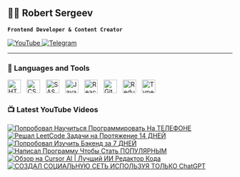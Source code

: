 ## 👨‍💻 Robert Sergeev

**`Frontend Developer & Content Creator`**

<p align="left">
  <a href="https://www.youtube.com/@robertsergeev">
    <img alt="YouTube" title="Subscribe to my YouTube channel" src="https://custom-icon-badges.demolab.com/badge/YouTube-red.svg?logo=video&logoColor=white&style=flat-square"/>
  </a>

  <a  href="https://t.me/berloga_programmistov">
    <img alt="Telegram" title="Telegram Channel" src="https://custom-icon-badges.demolab.com/badge/Telegram-blue.svg?logo=telegram1232&logoColor=white&style=flat-square"/>
  </a> 
</p>

---

### 🧰 Languages and Tools

<img align="left" alt="HTML" width="30px" style="padding-right:10px;" src="https://cdn.jsdelivr.net/gh/devicons/devicon/icons/html5/html5-plain.svg" />
<img align="left" alt="CSS" width="30px" style="padding-right:10px;" src="https://cdn.jsdelivr.net/gh/devicons/devicon/icons/css3/css3-plain.svg" />
<img align="left" alt="SASS" width="30px" style="padding-right:10px;" src="https://cdn.jsdelivr.net/gh/devicons/devicon/icons/sass/sass-original.svg" />
<img align="left" alt="JavaScript" width="30px" style="padding-right:10px;" src="https://cdn.jsdelivr.net/gh/devicons/devicon/icons/javascript/javascript-plain.svg" />
<img align="left" alt="React" width="30px" style="padding-right:10px;" src="https://cdn.jsdelivr.net/gh/devicons/devicon/icons/react/react-original.svg" />
<img align="left" alt="Git" width="30px" style="padding-right:10px;" src="https://cdn.jsdelivr.net/gh/devicons/devicon/icons/git/git-original.svg" />
<img align="left" alt="Redux" width="30px" style="padding-right:10px;" src="https://cdn.jsdelivr.net/gh/devicons/devicon/icons/redux/redux-original.svg" />
<img align="left" alt="Typescript" width="30px" style="padding-right:10px;" src="https://cdn.jsdelivr.net/gh/devicons/devicon/icons/typescript/typescript-original.svg" />
<br />

#

### 📺 Latest YouTube Videos

<!-- BEGIN YOUTUBE-CARDS -->
[![Попробовал Научиться Программировать На ТЕЛЕФОНЕ](https://ytcards.demolab.com/?id=dtYET9CPl5Y&title=%D0%9F%D0%BE%D0%BF%D1%80%D0%BE%D0%B1%D0%BE%D0%B2%D0%B0%D0%BB+%D0%9D%D0%B0%D1%83%D1%87%D0%B8%D1%82%D1%8C%D1%81%D1%8F+%D0%9F%D1%80%D0%BE%D0%B3%D1%80%D0%B0%D0%BC%D0%BC%D0%B8%D1%80%D0%BE%D0%B2%D0%B0%D1%82%D1%8C+%D0%9D%D0%B0+%D0%A2%D0%95%D0%9B%D0%95%D0%A4%D0%9E%D0%9D%D0%95&lang=en&timestamp=1743429611&background_color=%230d1117&title_color=%23ffffff&stats_color=%23dedede&max_title_lines=1&width=250&border_radius=5 "Попробовал Научиться Программировать На ТЕЛЕФОНЕ")](https://www.youtube.com/watch?v=dtYET9CPl5Y)
[![Решал LeetCode Задачи на Протяжение 14 ДНЕЙ](https://ytcards.demolab.com/?id=gIUuch4NlCM&title=%D0%A0%D0%B5%D1%88%D0%B0%D0%BB+LeetCode+%D0%97%D0%B0%D0%B4%D0%B0%D1%87%D0%B8+%D0%BD%D0%B0+%D0%9F%D1%80%D0%BE%D1%82%D1%8F%D0%B6%D0%B5%D0%BD%D0%B8%D0%B5+14+%D0%94%D0%9D%D0%95%D0%99&lang=en&timestamp=1740321087&background_color=%230d1117&title_color=%23ffffff&stats_color=%23dedede&max_title_lines=1&width=250&border_radius=5 "Решал LeetCode Задачи на Протяжение 14 ДНЕЙ")](https://www.youtube.com/watch?v=gIUuch4NlCM)
[![Попробовал Изучить Бэкенд за 7 ДНЕЙ](https://ytcards.demolab.com/?id=mLvhD1HYM6w&title=%D0%9F%D0%BE%D0%BF%D1%80%D0%BE%D0%B1%D0%BE%D0%B2%D0%B0%D0%BB+%D0%98%D0%B7%D1%83%D1%87%D0%B8%D1%82%D1%8C+%D0%91%D1%8D%D0%BA%D0%B5%D0%BD%D0%B4+%D0%B7%D0%B0+7+%D0%94%D0%9D%D0%95%D0%99&lang=en&timestamp=1737639427&background_color=%230d1117&title_color=%23ffffff&stats_color=%23dedede&max_title_lines=1&width=250&border_radius=5 "Попробовал Изучить Бэкенд за 7 ДНЕЙ")](https://www.youtube.com/watch?v=mLvhD1HYM6w)
[![Написал Программу Чтобы Стать ПОПУЛЯРНЫМ](https://ytcards.demolab.com/?id=I9wD1rHGhfo&title=%D0%9D%D0%B0%D0%BF%D0%B8%D1%81%D0%B0%D0%BB+%D0%9F%D1%80%D0%BE%D0%B3%D1%80%D0%B0%D0%BC%D0%BC%D1%83+%D0%A7%D1%82%D0%BE%D0%B1%D1%8B+%D0%A1%D1%82%D0%B0%D1%82%D1%8C+%D0%9F%D0%9E%D0%9F%D0%A3%D0%9B%D0%AF%D0%A0%D0%9D%D0%AB%D0%9C&lang=en&timestamp=1735557425&background_color=%230d1117&title_color=%23ffffff&stats_color=%23dedede&max_title_lines=1&width=250&border_radius=5 "Написал Программу Чтобы Стать ПОПУЛЯРНЫМ")](https://www.youtube.com/watch?v=I9wD1rHGhfo)
[![Обзор на Cursor AI | Лучший ИИ Редактор Кода](https://ytcards.demolab.com/?id=23in9xpt-FE&title=%D0%9E%D0%B1%D0%B7%D0%BE%D1%80+%D0%BD%D0%B0+Cursor+AI+%7C+%D0%9B%D1%83%D1%87%D1%88%D0%B8%D0%B9+%D0%98%D0%98+%D0%A0%D0%B5%D0%B4%D0%B0%D0%BA%D1%82%D0%BE%D1%80+%D0%9A%D0%BE%D0%B4%D0%B0&lang=en&timestamp=1733835602&background_color=%230d1117&title_color=%23ffffff&stats_color=%23dedede&max_title_lines=1&width=250&border_radius=5 "Обзор на Cursor AI | Лучший ИИ Редактор Кода")](https://www.youtube.com/watch?v=23in9xpt-FE)
[![СОЗДАЛ СОЦИАЛЬНУЮ СЕТЬ ИСПОЛЬЗУЯ ТОЛЬКО ChatGPT](https://ytcards.demolab.com/?id=q_LjKQLmzcQ&title=%D0%A1%D0%9E%D0%97%D0%94%D0%90%D0%9B+%D0%A1%D0%9E%D0%A6%D0%98%D0%90%D0%9B%D0%AC%D0%9D%D0%A3%D0%AE+%D0%A1%D0%95%D0%A2%D0%AC+%D0%98%D0%A1%D0%9F%D0%9E%D0%9B%D0%AC%D0%97%D0%A3%D0%AF+%D0%A2%D0%9E%D0%9B%D0%AC%D0%9A%D0%9E+ChatGPT&lang=en&timestamp=1729846862&background_color=%230d1117&title_color=%23ffffff&stats_color=%23dedede&max_title_lines=1&width=250&border_radius=5 "СОЗДАЛ СОЦИАЛЬНУЮ СЕТЬ ИСПОЛЬЗУЯ ТОЛЬКО ChatGPT")](https://www.youtube.com/watch?v=q_LjKQLmzcQ)
<!-- END YOUTUBE-CARDS -->



<!--
**robertsergeev/RobertSergeev** is a ✨ _special_ ✨ repository because its `README.md` (this file) appears on your GitHub profile.

Here are some ideas to get you started:

- 🔭 I’m currently working on ...
- 🌱 I’m currently learning ...
- 👯 I’m looking to collaborate on ...
- 🤔 I’m looking for help with ...
- 💬 Ask me about ...
- 📫 How to reach me: ...
- 😄 Pronouns: ...
- ⚡ Fun fact: ...
-->
